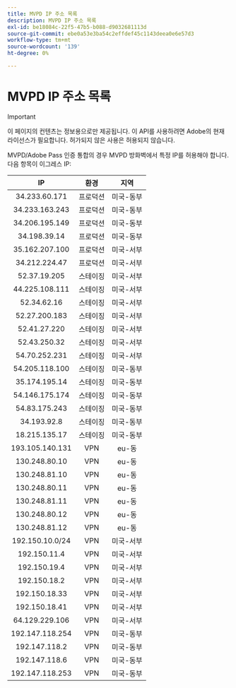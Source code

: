 ```yaml
---
title: MVPD IP 주소 목록
description: MVPD IP 주소 목록
exl-id: be18084c-22f5-47b5-b088-d9032681113d
source-git-commit: ebe0a53e3ba54c2effdef45c1143deea0e6e57d3
workflow-type: tm+mt
source-wordcount: '139'
ht-degree: 0%

---
```



# MVPD IP 주소 목록

>[!IMPORTANT]
>
> 이 페이지의 컨텐츠는 정보용으로만 제공됩니다. 이 API를 사용하려면 Adobe의 현재 라이선스가 필요합니다. 허가되지 않은 사용은 허용되지 않습니다.

MVPD/Adobe Pass 인증 통합의 경우 MVPD 방화벽에서 특정 IP를 허용해야 합니다. 다음 항목이
이그레스 IP:

| IP | 환경 | 지역 |
|:---------------:|:-----------:|:-------:|
| 34.233.60.171 | 프로덕션 | 미국-동부 |
| 34.233.163.243 | 프로덕션 | 미국-동부 |
| 34.206.195.149 | 프로덕션 | 미국-동부 |
| 34.198.39.14 | 프로덕션 | 미국-동부 |
| 35.162.207.100 | 프로덕션 | 미국-서부 |
| 34.212.224.47 | 프로덕션 | 미국-서부 |
| 52.37.19.205 | 스테이징 | 미국-서부 |
| 44.225.108.111 | 스테이징 | 미국-서부 |
| 52.34.62.16 | 스테이징 | 미국-서부 |
| 52.27.200.183 | 스테이징 | 미국-서부 |
| 52.41.27.220 | 스테이징 | 미국-서부 |
| 52.43.250.32 | 스테이징 | 미국-서부 |
| 54.70.252.231 | 스테이징 | 미국-서부 |
| 54.205.118.100 | 스테이징 | 미국-동부 |
| 35.174.195.14 | 스테이징 | 미국-동부 |
| 54.146.175.174 | 스테이징 | 미국-동부 |
| 54.83.175.243 | 스테이징 | 미국-동부 |
| 34.193.92.8 | 스테이징 | 미국-동부 |
| 18.215.135.17 | 스테이징 | 미국-동부 |
| 193.105.140.131 | VPN | eu-동 |
| 130.248.80.10 | VPN | eu-동 |
| 130.248.81.10 | VPN | eu-동 |
| 130.248.80.11 | VPN | eu-동 |
| 130.248.81.11 | VPN | eu-동 |
| 130.248.80.12 | VPN | eu-동 |
| 130.248.81.12 | VPN | eu-동 |
| 192.150.10.0/24 | VPN | 미국-서부 |
| 192.150.11.4 | VPN | 미국-서부 |
| 192.150.19.4 | VPN | 미국-서부 |
| 192.150.18.2 | VPN | 미국-서부 |
| 192.150.18.33 | VPN | 미국-서부 |
| 192.150.18.41 | VPN | 미국-서부 |
| 64.129.229.106 | VPN | 미국-서부 |
| 192.147.118.254 | VPN | 미국-동부 |
| 192.147.118.2 | VPN | 미국-동부 |
| 192.147.118.6 | VPN | 미국-동부 |
| 192.147.118.253 | VPN | 미국-동부 |
